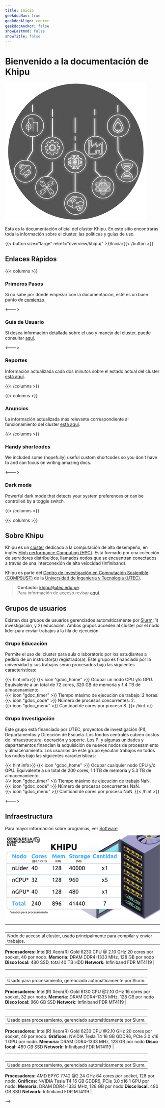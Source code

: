 ```yaml
---
title: Inicio
geekdocNav: true
geekdocAlign: center
geekdocAnchor: false
showLastmod: false
showTitle: false
---
```

# Bienvenido a la documentación de Khipu

![](logo-tiny.png)

Esta es la documentación oficial del cluster Khipu. En este sitio encontrarás toda la información sobre el cluster, las políticas y guías de uso. 

{{< button size="large" relref="overview/khipu/" >}}Iniciar{{< /button >}}

## Enlaces Rápidos

{{< columns >}}

### Primeros Pasos


Si no sabe por donde empezar con la documentación, este es un buen punto de [comienzo](/overview/primeros_pasos/). 

<--->

### Guía de Usuario

Si desea información detallada sobre el uso y manejo del cluster, puede consultar [aquí](/guia_de_usuario/). 

<--->

### Reportes

Información actualizada cada dos minutos sobre el estado actual del cluster [está aquí](/reportes/). 

{{< /columns >}}


{{< columns >}}

### Anuncios

La información actualizada más relevante correspondiente al funcionamiento del cluster [está aquí](/anuncios/). 

{{< /columns >}}

<!-- 
{{< columns >}}

### Zero initial configuration

Getting started in minutes. The theme is shipped with a default configuration and works out of the box.

<--->

### Handy shortcodes

We included some (hopefully) useful custom shortcodes so you don't have to and can focus on writing amazing docs.

<--->

### Dark mode

Powerful dark mode that detects your system preferences or can be controlled by a toggle switch.

{{< /columns >}}



{{< columns >}}

## Sobre Khipu

Khipu es un [cluster](https://en.wikipedia.org/wiki/Cluster) dedicado a la computación de alto desempeño, en inglés [High performance Computing (HPC)](https://en.wikipedia.org/wiki/Supercomputer). Está formado por una colección de servidores distribuídos, llamados nodos que se encuentran conectados a través de una interconexión de alta velocidad (Infiniband).

Khipu es parte del [Centro de Investigación en Computación Sostenible (COMPSUST)](https://compsust.utec.edu.pe/) de la [Universidad de Ingeniería y Tecnología (UTEC)](https://utec.edu.pe/).

> **Contacto:** khipu@utec.edu.pe. \
> Para información de acceso revisar [aquí](/politica/reglas-de-uso/). 


## Grupos de usuarios

Existen dos grupos de usuarios gerenciados automáticamente por [Slurm](): 1) investigación, y 2) educación.
Ambos grupos acceden al cluster por el nodo líder para enviar trabajos a la fila de ejecución.


### Grupo Educación 

Permite el uso del cluster para aula o laboratorio por los estudiantes a pedido de un instructor(a) registrado(a).
Este grupo es financiado por la universidad y sus trabajos serán procesados bajo las siguientes características:

{{< hint info>}}
{{< icon "gdoc_home" >}} Ocupar un nodo CPU y/o GPU. Equivalente a un total de 72 cores, 320 GB de memoria y 1.4 TB de almacenamiento.\
{{< icon "gdoc_timer" >}} Tiempo máximo de ejecución de trabajo: 2 horas.\
{{< icon "gdoc_code" >}} Número de procesos concurrentes: 2.\
{{< icon "gdoc_menu" >}} Cantidad de cores por proceso 8. 
{{< /hint >}}

### Grupo Investigación 

Este grupo está financiado por UTEC, proyectos de investigación (PI), Departamentos y Dirección de Escuela.
Los fondos centrales cubren costos de infraestructura, operación y soporte. Los PI y algunas unidades y departamentos financian la adquisición de nuevos nodos de procesamiento y almacenamiento.
Los usuarios de este grupo ejecutan trabajos en todos los nodos bajo las siguientes características: 

{{< hint info>}}
{{< icon "gdoc_home" >}} Ocupar cualquier nodo CPU y/o GPU. Equivalente a un total de 200 cores, 1.1 TB de memoria y 5.3 TB de almacenamiento.\
{{< icon "gdoc_timer" >}} Tiempo máximo de ejecución de trabajo NaN.\
{{< icon "gdoc_code" >}} Número de procesos concurrentes NaN.\
{{< icon "gdoc_menu" >}} Cantidad de cores por proceso NaN. 
{{< /hint >}}



<--->

## Infraestructura

Para mayor información sobre programas, ver [Software](/software/disponible/)


![](infraestructura.png)

<style>
.myTable {
    border-radius: 5px;
}
.myTable th {
    background-color:var(--header-background); 
    color: white; 
}

</style>

<div class="myTable">

| nLíder | 
| -- | 
| Nodo de acceso al cluster, usado principalmente para compilar y enviar trabajos. 
**Procesadores:** Intel(R) Xeon(R) Gold 6230 CPU @ 2.10 GHz 20 cores por socket, 40 por nodo. 
**Memoria:** DRAM DDR4-1333 MHz, 128 GB por nodo 
**Disco local:** 480 SSD, total 40 TB HDD 
**Network:** Infiniband FDR MT4119 | 


| nCPU (1, 2, 3, 4, 5) | 
| -- | 
| Usado para procesamiento, gerenciado automáticamente por Slurm.
**Procesadores:** Intel(R) Xeon(R) Gold 6130 CPU @2.10 GHz 16 cores por socket, 32 por nodo.
**Memoria:** DRAM DDR4-1333 MHz, 128 GB por nodo 
**Disco local:**  960 GB SSD
**Network:** Infiniband FDR MT4119 | 

| nGPU 1 | 
| -- | 
| Usado para procesamiento, gerenciado automáticamente por Slurm.
**Procesadores:** Intel(R) Xeon(R) Gold 6230 CPU @2.10 GHz 20 cores por socket, 40 por nodo. 
**Gráficos:** NVIDIA Tesla T4 16 GB GDDR6, PCIe 3.0 x16 1 GPU por nodo. 
**Memoria:** DRAM DDR4-1333 MHz, 128 GB por nodo 
**Disco local:**  480 GB SSD
**Network:** Infiniband FDR MT4119 | 

| nGPU 2 | 
| -- | 
| Usado para procesamiento, gerenciado automáticamente por Slurm.
**Procesadores:** AMD EPYC 7742 @2.24 GHz 64 cores por socket, 128 por nodo. 
**Gráficos:** NVIDIA Tesla T4 16 GB GDDR6, PCIe 3.0 x16 1 GPU por nodo. 
**Memoria:** DRAM DDR4-1333 MHz, 128 GB por nodo 
**Disco local:**  480 GB SSD
**Network:** Infiniband FDR MT4119 | 


</div> -->
